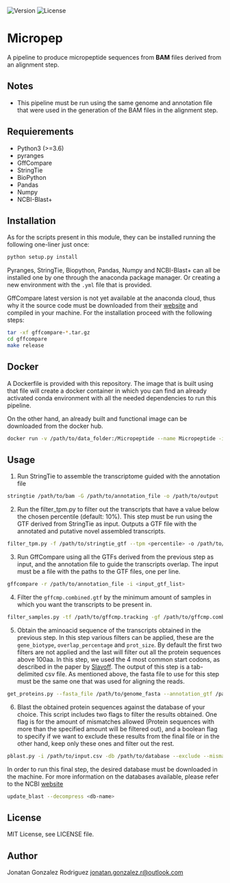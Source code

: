 ![Version](https://img.shields.io/badge/Version-0.1.0-green) ![License](https://img.shields.io/badge/license-MIT-green)

# Micropep

A pipeline to produce micropeptide sequences from **BAM** files derived from an alignment step.

## Notes

- This pipeline must be run using the same genome and annotation file that were used in the generation of the BAM files in the alignment step.

## Requierements

- Python3 (>=3.6)
- pyranges
- GffCompare
- StringTie
- BioPython
- Pandas
- Numpy
- NCBI-Blast+

## Installation

As for the scripts present in this module, they can be installed running the following one-liner just once:

```bash
python setup.py install
```

Pyranges, StringTie, Biopython, Pandas, Numpy and NCBI-Blast+ can all be installed one by one through the anaconda package manager. Or creating a new environment with the `.yml` file that is provided.

GffCompare latest version is not yet available at the anaconda cloud, thus why it the source code must be downloaded from their [website](http://ccb.jhu.edu/software/stringtie/dl/gffcompare-0.12.1.tar.gz) and compiled in your machine. For the installation proceed with the following steps:

```bash
tar -xf gffcompare-*.tar.gz
cd gffcompare
make release
```
## Docker

A Dockerfile is provided with this repository. The image that is built using that file will create a docker container in which you can find an already activated conda environment with all the needed dependencies to run this pipeline.

On the other hand, an already built and functional image can be downloaded from the docker hub.

```bash
docker run -v /path/to/data_folder:/Micropeptide --name Micropeptide -it akazhiel/micro:latest
```

## Usage

1. Run StringTie to assemble the transcriptome guided with the annotation file

```bash
stringtie /path/to/bam -G /path/to/annotation_file -o /path/to/output
```

2. Run the filter_tpm.py to filter out the transcripts that have a value below the chosen percentile (default: 10%). This step must be run using the GTF derived from StringTie as input. Outputs a GTF file with the annotated and putative novel assembled transcripts.

```bash
filter_tpm.py -f /path/to/stringtie_gtf --tpm <percentile> -o /path/to/output
```

3. Run GffCompare using all the GTFs derived from the previous step as input, and the annotation file to guide the transcripts overlap. The input must be a file with the paths to the GTF files, one per line.

```bash
gffcompare -r /path/to/annotation_file -i <input_gtf_list>
```

4. Filter the `gffcmp.combined.gtf` by the minimum amount of samples in which you want the transcripts to be present in.

```bash
filter_samples.py -tf /path/to/gffcmp.tracking -gf /path/to/gffcmp.combined.gtf -s min_num_of_samples -o /path/to/output
```

5. Obtain the aminoacid sequence of the transcripts obtained in the previous step. In this step various filters can be applied, these are the `gene_biotype`, `overlap_percentage` and `prot_size`. By default the first two filters are not applied and the last will filter out all the protein sequences above 100aa. In this step, we used the 4 most common start codons, as described in the paper by [Slavoff](https://europepmc.org/article/med/32209305). The output of this step is a tab-delimited csv file. As mentioned above, the fasta file to use for this step must be the same one that was used for aligning the reads.

```bash
get_proteins.py --fasta_file /path/to/genome_fasta --annotation_gtf /path/to/annotation_file -i /path/to/gtf_file -l <max_aas_length> -o /path/to/output
```

6. Blast the obtained protein sequences against the database of your choice. This script includes two flags to filter the results obtained. One flag is for the amount of mismatches allowed (Protein sequences with more than the specified amount will be filtered out), and a boolean flag to specify if we want to exclude these results from the final file or in the other hand, keep only these ones and filter out the rest.

```bash
pblast.py -i /path/to/input.csv -db /path/to/database --exclude --mismatch <num_of_mismatches> -o /path/to/output
```

In order to run this final step, the desired database must be downloaded in the machine. For more information on the databases available, please refer to the NCBI [website](https://www.ncbi.nlm.nih.gov/books/NBK62345/#blast_ftp_site.The_blastdb_subdirectory)

```bash
update_blast --decompress <db-name>
```

## License

MIT License, see LICENSE file.

## Author

Jonatan Gonzalez Rodriguez jonatan.gonzalez.r@outlook.com

